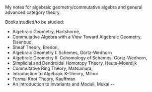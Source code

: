 My notes for algebraic geometry/commutative algebra and general advanced category theory. 

Books studied/to be studied:
- Algebraic Geometry, Hartshorne,
- Commutative Algebra with a View Toward Algebraic Geometry, Eisenbud,
- Sheaf Theory, Bredon,
- Algebraic Geometry I: Schemes, Görtz-Wedhorn
- Algebraic Geometry II: Cohomology of Schemes, Görtz-Wedhorn,
- Simplicial and Dendroidal Homotopy Theory, Heuts-Moerdijk
- Commutative Ring Theory, Matsumura,
- Introduction to Algebraic K-Theory, Milnor
- Formal Knot Theory, Kauffman
- An Introduction to Invariants and Moduli, Mukai
--
